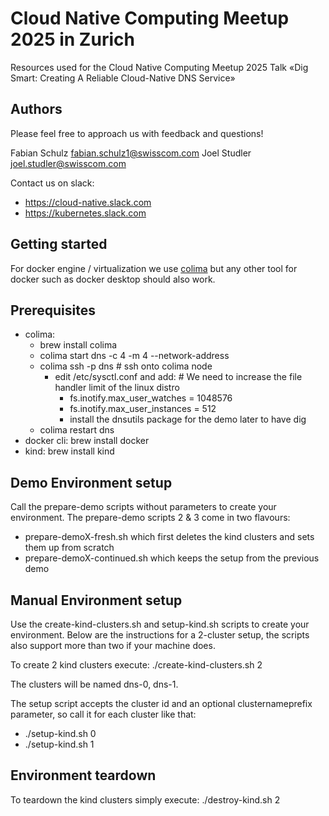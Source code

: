 # Cloud Native Computing Meetup 2025 in Zurich
Resources used for the Cloud Native Computing Meetup 2025 Talk «Dig Smart: Creating A Reliable Cloud-Native DNS Service»


## Authors

Please feel free to approach us with feedback and questions!

Fabian Schulz <fabian.schulz1@swisscom.com>
Joel Studler <joel.studler@swisscom.com>

Contact us on slack:

- <https://cloud-native.slack.com>
- <https://kubernetes.slack.com>

## Getting started

For docker engine / virtualization we use [colima](https://github.com/abiosoft/colima) but any other tool for docker such as docker desktop should also work. 

## Prerequisites

- colima:
  - brew install colima
  - colima start dns -c 4 -m 4 --network-address
  - colima ssh -p dns # ssh onto colima node
    - edit /etc/sysctl.conf and add: # We need to increase the file handler limit of the linux distro
      - fs.inotify.max_user_watches = 1048576
      - fs.inotify.max_user_instances = 512
      - install the dnsutils package for the demo later to have dig
  - colima restart dns
- docker cli: brew install docker
- kind: brew install kind

## Demo Environment setup

Call the prepare-demo scripts without parameters to create your environment. The prepare-demo scripts 2 & 3 come in two flavours:
- prepare-demoX-fresh.sh which first deletes the kind clusters and sets them up from scratch
- prepare-demoX-continued.sh which keeps the setup from the previous demo 

## Manual Environment setup

Use the create-kind-clusters.sh and setup-kind.sh scripts to create your environment. Below are the instructions for a 2-cluster setup, the scripts also support more than two if your machine does.

To create 2 kind clusters execute:
./create-kind-clusters.sh 2

The clusters will be named dns-0, dns-1.

The setup script accepts the cluster id and an optional clusternameprefix parameter, so call it for each cluster like that:

- ./setup-kind.sh 0
- ./setup-kind.sh 1

## Environment teardown

To teardown the kind clusters simply execute:
./destroy-kind.sh 2
